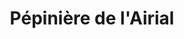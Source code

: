 ---
title: "Pépinière de l'Airial"
url: /sainte-eulalie-en-born/pepiniere-de-lairial/
shop: centre de jardinage
---